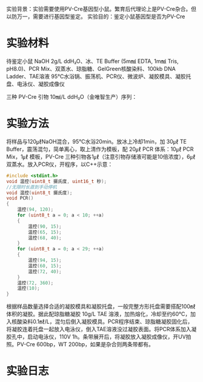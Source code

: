 实验背景：实验需要使用PV-Cre基因型小鼠。繁育后代理论上是PV-Cre杂合。但以防万一，需要进行基因型鉴定。
实验目的：鉴定小鼠基因型是否为PV-Cre

# 实验材料
待鉴定小鼠
NaOH 2g/L ddH₂O、冰、TE Buffer (5m㏖ EDTA, 1m㏖ Tris, pH8.0)、PCR Mix、双蒸水、琼脂糖、GelGreen核酸染料、100kb DNA Ladder、TAE溶液
95℃水浴锅、振荡机、PCR仪、微波炉、凝胶模具、凝胶托盘、电泳仪、凝胶成像仪

三种 PV-Cre 引物 10㏖/L ddH₂O（金唯智生产）序列：




# 实验方法
将样品与120㎕NaOH混合，95℃水浴20min。放冰上冷却1min，加 30㎕ TE Buffer，震荡混匀，简单离心，取上清作为模板，配 20㎕ PCR 体系：10㎕ PCR Mix，1㎕ 模板，PV-Cre 三种引物各1㎕（注意引物存储液可能是10倍浓度），6㎕双蒸水。放入PCR仪，开程序，以C++示意：
```C++
#include <stdint.h>
void 温控(uint8_t 摄氏度, uint16_t 秒);
//无限时长直到手动停机
void 温控(uint8_t 摄氏度);
void PCR()
{
	温控(94, 120);
	for (uint8_t a = 0; a < 10; ++a)
	{
		温控(90, 15);
		温控(65, 15);
		温控(68, 40);
	}
	for (uint8_t a = 0; a < 29; ++a)
	{
		温控(94, 15);
		温控(60, 15);
		温控(72, 40);
	}
	温控(72, 360);
	温控(10);
}
```
根据样品数量选择合适的凝胶模具和凝胶托盘，一般完整方形托盘需要搭配100㎖体积的凝胶。据此配琼脂糖凝胶 10g/L TAE 溶液，加热熔化，冷却至约60℃，加入核酸染料0.1㎖/L，混匀后倒入凝胶模具。PCR程序结束、琼脂糖凝胶固化后，将凝胶连着托盘一起放入电泳仪，倒入TAE溶液没过凝胶表面。将PCR体系加入凝胶孔中，启动电泳仪，110V 1h。条带展开后，将凝胶放入凝胶成像仪，开UV拍照。PV-Cre 600bp，WT 200bp，如果是杂合则两条带都有。

# 实验日志
